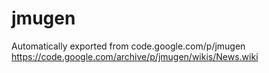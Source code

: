 # jmugen
Automatically exported from code.google.com/p/jmugen
https://code.google.com/archive/p/jmugen/wikis/News.wiki
